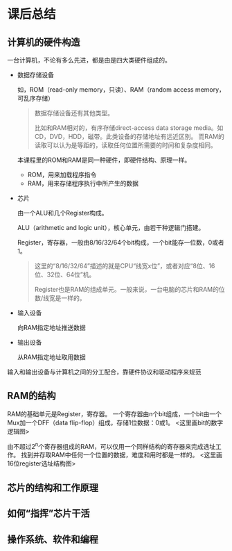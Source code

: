 # 课后总结
## 计算机的硬件构造

一台计算机，不论有多么先进，都是由是四大类硬件组成的。

- 数据存储设备

  如，ROM（read-only memory，只读）、RAM（random access memory，可乱序存储）
  > 数据存储设备还有其他类型。
  > 
  > 比如和RAM相对的，有序存储direct-access data storage media。如CD，DVD，HDD，磁带。此类设备的存储地址有远近区别。
  > 而RAM的读取可以认为是等距的，读取任何位置所需要的时间和复杂度相同。
  
  本课程里的ROM和RAM是同一种硬件，即硬件结构、原理一样。
  - ROM，用来加载程序指令
  - RAM，用来存储程序执行中所产生的数据

- 芯片

  由一个ALU和几个Register构成。
  
  ALU（arithmetic and logic unit），核心单元，由若干种逻辑门搭建。

  Register，寄存器，一般由8/16/32/64个bit构成，一个bit能存一位数，0或者1。
  >这里的“8/16/32/64”描述的就是CPU“线宽x位”，或者对应“8位、16位、32位、64位”机。
  >
  >Register也是RAM的组成单元。一般来说，一台电脑的芯片和RAM的位数/线宽是一样的。
  
- 输入设备
  
  向RAM指定地址推送数据
  
- 输出设备

  从RAM指定地址取用数据

输入和输出设备与计算机之间的分工配合，靠硬件协议和驱动程序来规范
  
## RAM的结构

   RAM的基础单元是Register，寄存器。
   一个寄存器由n个bit组成，一个bit由一个Mux加一个DFF（data flip-flop）组成，存储1位数据：0或1。
   <这里画bit的数字逻辑图>
   
   由不超过2<sup>n</sup>个寄存器组成的RAM，可以仅用一个同样结构的寄存器来完成选址工作。
   找到并存取RAM中任何一个位置的数据，难度和用时都是一样的。
   <这里画16位register选址结构图>
   
## 芯片的结构和工作原理
## 如何“指挥”芯片干活
## 
## 操作系统、软件和编程
